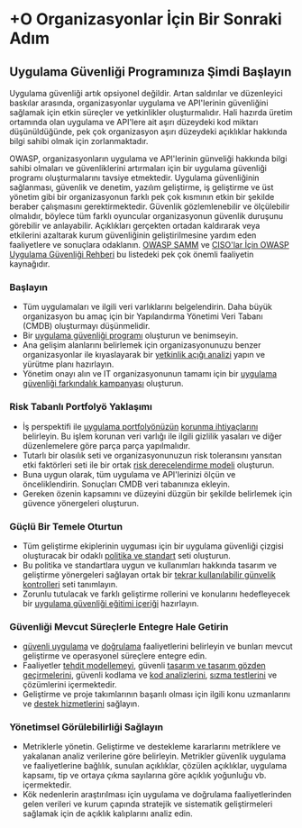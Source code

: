 # +O Organizasyonlar İçin Bir Sonraki Adım

## Uygulama Güvenliği Programınıza Şimdi Başlayın

Uygulama güvenliği artık opsiyonel değildir. Artan saldırılar ve düzenleyici baskılar arasında, organizasyonlar uygulama ve API'lerinin güvenliğini sağlamak için etkin süreçler ve yetkinlikler oluşturmalıdır. Hali hazırda üretim ortamında olan uygulama ve API'lere ait aşırı düzeydeki kod miktarı düşünüldüğünde, pek çok organizasyon aşırı düzeydeki açıklıklar hakkında bilgi sahibi olmak için zorlanmaktadır.

OWASP, organizasyonların uygulama ve API'lerinin günveliği hakkında bilgi sahibi olmaları ve güvenliklerini artırmaları için bir uygulama güvenliği programı oluşturmalarını tavsiye etmektedir. Uygulama güvenliğinin sağlanması, güvenlik ve denetim, yazılım geliştirme, iş geliştirme ve üst yönetim gibi bir organizasyonun farklı pek çok kısmının etkin bir şekilde beraber çalışmasını gerektirmektedir. Güvenlik gözlemlenebilir ve ölçülebilir olmalıdır, böylece tüm farklı oyuncular organizasyonun güvenlik duruşunu görebilir ve anlayabilir. Açıklıkları gerçekten ortadan kaldırarak veya etkilerini azaltarak kurum güvenliğinin geliştirilmesine yardım eden faaliyetlere ve sonuçlara odaklanın. [OWASP SAMM](https://www.owasp.org/index.php/OWASP_SAMM_Project) ve [CISO'lar İçin OWASP Uygulama Güvenliği Rehberi](https://www.owasp.org/index.php/Application_Security_Guide_For_CISOs) bu listedeki pek çok önemli faaliyetin kaynağıdır.

### Başlayın

* Tüm uygulamaları ve ilgili veri varlıklarını belgelendirin. Daha büyük organizasyon bu amaç için bir Yapılandırma Yönetimi Veri Tabanı (CMDB) oluşturmayı düşünmelidir.
* Bir [uygulama güvenliği programı](https://www.owasp.org/index.php/SAMM_-_Strategy_&_Metrics_-_1) oluşturun ve benimseyin.
* Ana gelişim alanlarını belirlemek için organizasyonunuzu benzer organizasyonlar ile kıyaslayarak bir [yetkinlik açığı analizi](https://www.owasp.org/index.php/SAMM_-_Strategy_&_Metrics_-_3) yapın ve yürütme planı hazırlayın.
* Yönetim onayı alın ve IT organizasyonunun tamamı için bir [uygulama güvenliği farkındalık kampanyası](https://www.owasp.org/index.php/SAMM_-_Education_&_Guidance_-_1) oluşturun.

### Risk Tabanlı Portfolyö Yaklaşımı

* İş perspektifi ile [uygulama portfolyönüzün](https://www.owasp.org/index.php/SAMM_-_Strategy_&_Metrics_-_2) [korunma ihtiyaçlarını](https://www.owasp.org/index.php/SAMM_-_Strategy_&_Metrics_-_2) belirleyin. Bu işlem korunan veri varlığı ile ilgili gizlilik yasaları ve diğer düzenlemelere göre parça parça yapılmalıdır.
* Tutarlı bir olasılık seti ve organizasyonunuzun risk toleransını yansıtan etki faktörleri seti ile bir ortak [risk derecelendirme modeli](https://www.owasp.org/index.php/OWASP_Risk_Rating_Methodology) oluşturun. 
* Buna uygun olarak, tüm uygulama ve API'lerinizi ölçün ve önceliklendirin. Sonuçları CMDB veri tabanınıza ekleyin.
* Gereken özenin kapsamını ve düzeyini düzgün bir şekilde belirlemek için güvence yönergeleri oluşturun.

### Güçlü Bir Temele Oturtun

* Tüm geliştirme ekiplerinin uyguması için bir uygulama güvenliği çizgisi oluşturacak bir odaklı [politika ve standart](https://www.owasp.org/index.php/SAMM_-_Policy_&_Compliance_-_2) seti oluşturun.
* Bu politika ve standartlara uygun ve kullanımları hakkında tasarım ve geliştirme yönergeleri sağlayan ortak bir [tekrar kullanılabilir günvelik kontrolleri](https://www.owasp.org/index.php/OWASP_Security_Knowledge_Framework) seti tanımlayın.
* Zorunlu tutulacak ve farklı geliştirme rollerini ve konularını hedefleyecek bir [uygulama güvenliği eğitimi içeriği](https://www.owasp.org/index.php/SAMM_-_Education_&_Guidance_-_2) hazırlayın.

### Güvenliği Mevcut Süreçlerle Entegre Hale Getirin

* [güvenli uygulama](https://www.owasp.org/index.php/SAMM_-_Construction) ve [doğrulama](https://www.owasp.org/index.php/SAMM_-_Verification) faaliyetlerini belirleyin ve bunları mevcut geliştirme ve operasyonel süreçlere entegre edin.
* Faaliyetler [tehdit modellemeyi](https://www.owasp.org/index.php/SAMM_-_Threat_Assessment_-_1), güvenli [tasarım ve tasarım gözden geçirmelerini](https://www.owasp.org/index.php/SAMM_-_Design_Review_-_1), güvenli kodlama ve [kod analizlerini](https://www.owasp.org/index.php/SAMM_-_Code_Review_-_1), [sızma testlerini](https://www.owasp.org/index.php/SAMM_-_Security_Testing_-_1) ve çözümlerini içermektedir.
* Geliştirme ve proje takımlarının başarılı olması için ilgili konu uzmanlarını ve [destek hizmetlerini](https://www.owasp.org/index.php/SAMM_-_Education_&_Guidance_-_3) sağlayın.

### Yönetimsel Görülebilirliği Sağlayın

* Metriklerle yönetin. Geliştirme ve destekleme kararlarını metriklere ve yakalanan analiz verilerine göre belirleyin. Metrikler güvenlik uygulama ve faaliyetlerine bağlılık, sunulan açıklıklar, çözülen açıklıklar, uygulama kapsamı, tip ve ortaya çıkma sayılarına göre açıklık yoğunluğu vb. içermektedir.
* Kök nedenlerin araştırılması için uygulama ve doğrulama faaliyetlerinden gelen verileri ve kurum çapında stratejik ve sistematik geliştirmeleri sağlamak için de açıklık kalıplarını analiz edin.
